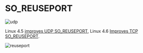# SO_REUSEPORT

![udp](udp.png)

Linux 4.5 [improves UDP SO_REUSEPORT](https://kernelnewbies.org/Linux_4.5#head-4019f9da871d007609f0fa320a97a7fe5c3e2c99),
Linux 4.6 [Improves TCP SO_REUSEPORT](https://kernelnewbies.org/Linux_4.6#head-a512b6e061770e4d549ba9381ca2ae7443b8ea57).

![reuseport](reuseport.png)
